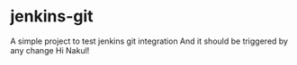 # jenkins-git
A simple project to test jenkins git integration
And it should be triggered by any change
Hi Nakul!

